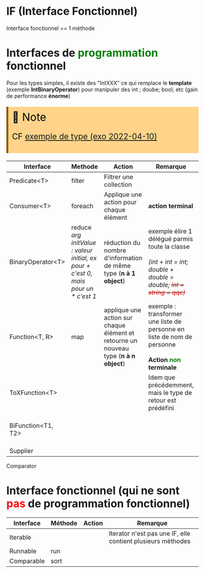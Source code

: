 # IF (Interface Fonctionnel)
Interface fonctionnel == 1 méthode

# Interfaces de <span style="color: green">programmation</span> fonctionnel

Pour les types simples, il existe des "IntXXX" ce qui remplace le **template** (exemple __IntBinaryOperator__) pour manipuler des int ; doube; bool; etc (gain de performance **énorme**)

<!-- #region NOTE BLOCK --> 
<div style="margin: 20px auto; padding: 10px; background-color: #ffd48a; border-left: 5px solid #8a5700;color: black; font-size: 2em">
<span> 📑 </span>Note<br>
<span style="font-size: 0.75em">

CF [exemple de type (exo 2022-04-10)](exo-2022-04-10.md)
</span></div>
<!-- #endregion NOTE BLOCK -->


Interface | Methode | Action | Remarque | Exemple
---|---|---|---|---|
Predicate\<T> | filter | Filtrer une collection |
Consumer\<T> | foreach | Applique une action pour chaque élément | **action terminal**
BinaryOperator\<T> | reduce<br>_arg initValue : valeur initial, ex pour + c'est 0, mais pour un * c'est 1_ | réduction du nombre d'information de même type (**n à 1 object**) | exemple élire 1 délégué parmis toute la classe<br><br>_(int + int = int; double + double = double; ~~<span style="color: red">int + string = qqc)</span>~~_
Function\<T, R> | map | applique une action sur chaque élément et retourne un nouveau type (**n à n object**) | exemple : transformer une liste de personne en liste de nom de personne<br><br>**Action <span style="color: green">non</span> terminale**
ToXFunction\<T> | | |  Idem que précédemment, mais le type de retour est prédéfini
BiFunction<T1, T2> ||||(x,y) -> x^2 + y^2 <br>Si X et Y sont des ints : **IntBinaryOperator**
Supplier<T>||||
Comparator<T>

# Interface fonctionnel (qui ne sont <span style="color: red">pas</span> de programmation fonctionnel)
Interface | Méthode | Action | Remarque
---|---|---|---|
Iterable<T> | | | Iterator n'est pas une IF, elle contient plusieurs méthodes
Runnable | run
Comparable<T> | sort
